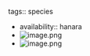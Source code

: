 tags:: species

- availability:: hanara
- ![image.png](https://peach-geographical-bat-397.mypinata.cloud/ipfs/QmYczi4VodNqrP3b5QKo6YrLdnpFNLkoVFCde2cjhghBUx)
- ![image.png](https://peach-geographical-bat-397.mypinata.cloud/ipfs/QmU1K3WyL91oh3DQkajTrZgniwLeXX17vn5m3Vf1qqKF1E)